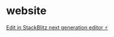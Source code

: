 # website

[Edit in StackBlitz next generation editor ⚡️](https://stackblitz.com/~/github.com/KiwiMemeCoin/website)
